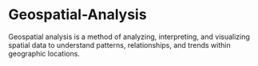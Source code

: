 # Geospatial-Analysis
 Geospatial analysis is a method of analyzing, interpreting, and visualizing spatial data to understand patterns, relationships, and trends within geographic locations.
